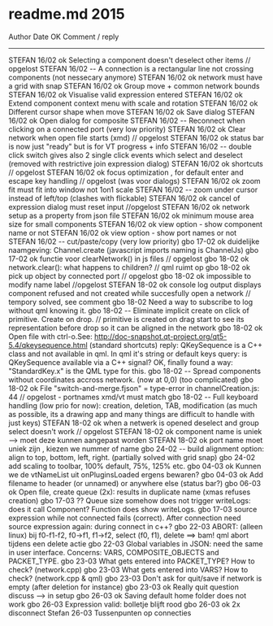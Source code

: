 # readme.md 2015

Author  Date    OK  Comment / reply
------  ----    --  -----------------------------------------
STEFAN  16/02   ok  Selecting a component doesn't deselect other items // opgelost
STEFAN  16/02   --  A connection is a rectangular line not crossing components (not nessecary anymore)
STEFAN  16/02   ok  network must have a grid with snap
STEFAN  16/02   ok  Group move + common network bounds
STEFAN  16/02   ok  Visualise valid expression entered
STEFAN  16/02   ok  Extend component context menu with scale and rotation
STEFAN  16/02   ok  Different cursor shape when move
STEFAN  16/02   ok  Save dialog
STEFAN  16/02   ok  Open dialog for composite
STEFAN  16/02   --  Reconnect when clicking on a connected port (very low priority)
STEFAN  16/02   ok  Clear network when open file starts (xmd) // opgelost
STEFAN  16/02   ok  status bar is now just "ready" but is for VT progress + info
STEFAN  16/02   --  double click switch gives also 2 single click events which select and deselect (removed with restrictive join expression dialog)
STEFAN  16/02   ok  shortcuts // opgelost
STEFAN  16/02   ok  focus optimization , for default enter and escape key handling // opgelost (was voor dialogs)
STEFAN  16/02   ok  zoom fit must fit into window not 1on1 scale
STEFAN  16/02   --  zoom under cursor instead of left/top (clashes with flickable)
STEFAN  16/02   ok  cancel of expression dialog must reset input //opgelost
STEFAN  16/02   ok  network setup as a property from json file
STEFAN  16/02   ok  minimum mouse area size for small components
STEFAN  16/02   ok  view option - show component name or not
STEFAN  16/02   ok  view option - show port names or not
STEFAN  16/02   --  cut/paste/copy (very low priority)
gbo     17-02   ok  duidelijke naamgeving: Channel.create (javascript imports naming is ChannelJs)
gbo     17-02   ok  functie voor clearNetwork() in js files // opgelost
gbo     18-02   ok  network.clear(): what happens to children? // qml ruimt op
gbo     18-02   ok  pick up object by connected port // opgelost
gbo     18-02   ok  impossible to modify name label //opgelost
STEFAN  18-02   ok  console log output displays component refused and not created while succesfully open a network // tempory solved, see comment
gbo     18-02       Need a way to subscribe to log without qml knowing it.
gbo     18-02   --  Eliminate implicit create on click of primitive. Create on drop. // primitive is created on drag start to see its representation before drop so it can be aligned in the network
gbo     18-02   ok  Open file with ctrl-o.See: http://doc-snapshot.qt-project.org/qt5-5.4/qkeysequence.html (standard shortcuts)
                    reply: QKeySequence is a C++ class and not available in qml. In qml it's string or default keys
                    query: is QKeySequence available via a C++ signal? OK, finally found a way: "StandardKey.x" is the QML type for this.
gbo     18-02   --  Spread components without coordinates accross network. (now at 0,0) (too complicated)
gbo     18-02   ok  File "switch-and-merge.fjson" = type-error in channelCreation.js: 44 // opgelost - portnames xmd/vt must match
gbo     18-02   --  Full keyboard handling (low prio for now): creation, deletion, TAB, modification (as much as possible, its a drawing app and many things are difficult to handle with just keys)
STEFAN  18-02   ok  when a netwerk is opened deselect and group select doesn't work // opgelost
STEFAN  18-02   ok  component name is uniek --> moet deze kunnen aangepast worden
STEFAN  18-02   ok  port name moet uniek zijn , kiezen we nummer of name
gbo     24-02   --  build alignment option: align to top, bottom, left, right. (partially solved with grid snap)
gbo     24-02       add scaling to toolbar, 100% default, 75%, 125% etc.
gbo     04-03   ok  Kunnen we de vtNameList uit onPluginsLoaded ergens bewaren?
gbo     04-03   ok  Add filename to header (or unnamed) or anywhere else (status bar?)
gbo     06-03   ok  Open file, create queue (2x): results in duplicate name (xmas refuses creation)
gbo     17-03   ??  Queue size somehow does not trigger writeLogs: does it call Component? Function does show writeLogs.
gbo     17-03       source expression while not connected fails (correct). After connection need source expression again: during connect in c++?
gbo     22-03       ABORT: (alleen linux) bij f0-f1-f2, f0->f1, f1->f2, select (f0, f1), delete ==> bam! qml abort tijdens een delete actie
gbo     22-03       Global variables in JSON: need the same in user interface. Concerns: VARS, COMPOSITE_OBJECTS and PACKET_TYPE.
gbo     23-03       What gets entered into PACKET_TYPE? How to check? (network.cpp)
gbo     23-03       What gets entered into VARS? How to check? (network.cpp & qml)
gbo     23-03       Don't ask for quit/save if network is empty (after deletion for instance)
gbo     23-03  ok   Really quit question discuss --> in setup
gbo     26-03  ok   Saving default home folder does not work
gbo     26-03       Expression valid: bolletje blijft rood
gbo     26-03  ok   2x disconnect
Stefan  26-03       Tussenpunten op connecties

